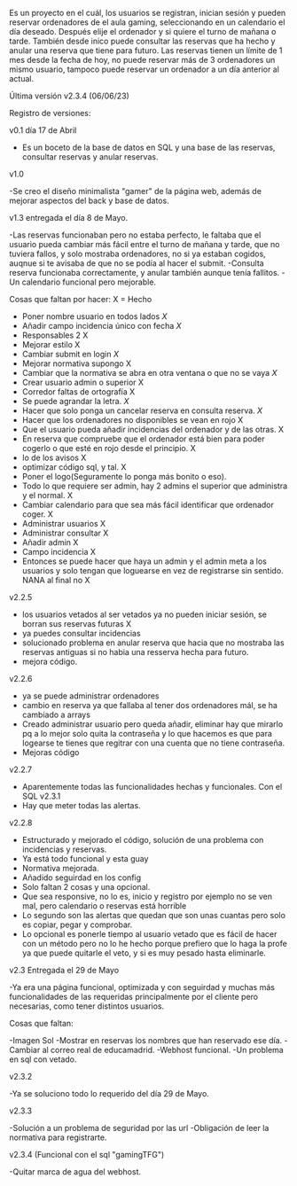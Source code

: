 Es un proyecto en el cuál, los usuarios se registran, inician sesión y pueden reservar ordenadores de el aula gaming, seleccionando en un calendario el día deseado.
Después elije el ordenador y si quiere el turno de mañana o tarde.
También desde inico puede consultar las reservas que ha hecho y anular una reserva que tiene para futuro.
Las reservas tienen un límite de 1 mes desde la fecha de hoy, no puede reservar más de 3 ordenadores un mismo usuario, tampoco puede reservar un ordenador a un día
anterior al actual.

Última versión v2.3.4 (06/06/23)

Registro de versiones: 

v0.1 día 17 de Abril

- Es un boceto de la base de datos en SQL y una base de las reservas, consultar reservas y anular reservas.

v1.0

-Se creo el diseño minimalista "gamer" de la página web, además de mejorar aspectos del back y base de datos.

v1.3 entregada el día 8 de Mayo.

-Las reservas funcionaban pero no estaba perfecto, le faltaba que el usuario pueda cambiar más fácil entre el turno de mañana y tarde, que no tuviera fallos, y solo mostraba ordenadores, no si ya estaban cogidos, auqnue si te avisaba de que no se podía al hacer el submit.
-Consulta reserva funcionaba correctamente, y anular también aunque tenía fallitos.
-Un  calendario funcional pero mejorable.

Cosas que faltan por hacer: X = Hecho

- Poner nombre usuario en todos lados *X*
- Añadir campo incidencia único con fecha *X*
- Responsables 2 X
- Mejorar estilo X
- Cambiar submit en login *X* 
- Mejorar normativa supongo X
- Cambiar que la normativa se abra en otra ventana o que no se vaya *X*
- Crear usuario admin o superior X
- Corredor faltas de ortografía X
- Se puede agrandar la letra. *X*
- Hacer que solo ponga un cancelar reserva en consulta reserva. *X*
- Hacer que los ordenadores no disponibles se vean en rojo X
- Que el usuario pueda añadir incidencias del ordenador y de las otras. X
- En reserva que compruebe que el ordenador está bien para poder cogerlo o que esté en rojo desde el principio. X
- lo de los avisos X
- optimizar código sql, y tal. X
- Poner el logo(Seguramente lo ponga más bonito o eso). 
- Todo lo que requiere ser admin, hay 2 admins el superior que administra y el normal. X
- Cambiar calendario para que sea más fácil identificar que ordenador coger. X
- Administrar usuarios X
- Administrar consultar X
- Añadir admin X
- Campo incidencia X
- Entonces se puede hacer que haya un admin y el admin meta a los usuarios y solo tengan que loguearse en vez de registrarse sin sentido. NANA al final no X

v2.2.5
- los usuarios vetados al ser vetados ya no pueden iniciar sesión, se borran sus reservas futuras X
- ya puedes consultar incidencias
- solucionado problema en anular reserva que hacia que no mostraba las reservas antiguas si no habia una resserva hecha para futuro.
- mejora código.

v2.2.6
- ya se puede administrar ordenadores
- cambio en reserva ya que fallaba al tener dos ordenadores mál, se ha cambiado a arrays
- Creado administrar usuario pero queda añadir, eliminar hay que mirarlo pq a lo mejor solo quita la contraseña y 
lo que hacemos es que para logearse te tienes que regitrar con una cuenta que no tiene contraseña.
- Mejoras código

v2.2.7
- Aparentemente todas las funcionalidades hechas y funcionales. Con el SQL v2.3.1
- Hay que meter todas las alertas.

v2.2.8
- Estructurado y mejorado el código, solución de una problema con incidencias y reservas.
- Ya está todo funcional y esta guay
- Normativa mejorada.
- Añadido seguirdad en los config
- Solo faltan 2 cosas y una opcional.
- Que sea responsive, no lo es, inicio y registro por ejemplo no se ven mal, pero calendario o reservas está horrible
- Lo segundo son las alertas que quedan que son unas cuantas pero solo es copiar, pegar y comprobar.
- Lo opcional es ponerle tiempo al usuario vetado que es fácil de hacer con un método pero no lo he hecho porque prefiero que lo haga la profe ya que puede quitarle el veto, y si es muy pesado hasta eliminarle.

v2.3 Entregada el 29 de Mayo

-Ya era una página funcional, optimizada y con seguirdad y muchas más funcionalidades de las requeridas principalmente por el cliente pero necesarias, como tener distintos usuarios.

Cosas que faltan:

-Imagen Sol
-Mostrar en reservas los nombres que han reservado ese día.
-Cambiar al correo real de educamadrid.
-Webhost funcional.
-Un problema en sql con vetado.

v2.3.2

-Ya se soluciono todo lo requerido del día 29 de Mayo.

v2.3.3

-Solución a un problema de seguridad por las url
-Obligación de leer la normativa para registrarte.

v2.3.4 (Funcional con el sql "gamingTFG")

-Quitar marca de agua del webhost.
